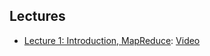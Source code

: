 ## Lectures 

- [Lecture 1: Introduction, MapReduce](./intro.md): [Video](https://www.youtube.com/watch?v=WtZ7pcRSkOA)
